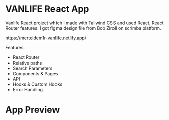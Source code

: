 # VANLIFE React App
Vanlife React project which I made with Tailwind CSS and used React, React Router features. I got figma design file from Bob Ziroll on scrimba platform.

https://merteldem1r-vanlife.netlify.app/

Features: 
* React Router
* Relative paths
* Search Parameters
* Components & Pages
* API
* Hooks & Custom Hooks
* Error Handling

# App Preview

